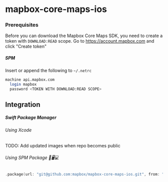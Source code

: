 # mapbox-core-maps-ios

### Prerequisites

Before you can download the Mapbox Core Maps SDK, you need to create a token with `DOWNLOAD:READ` scope.
Go to https://account.mapbox.com and click "Create token"

##### SPM
Insert or append the following to `~/.netrc`

```bash
machine api.mapbox.com
  login mapbox
  password <TOKEN WITH DOWNLOAD:READ SCOPE>
```

## Integration

##### Swift Package Manager

###### Using Xcode

TODO: Add updated images when repo becomes public

###### Using SPM Package 📱🖥💻

```swift
.package(url: "git@github.com:mapbox/mapbox-core-maps-ios.git", from: "10.0.0-beta.4"),
```